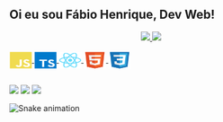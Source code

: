 ## Oi eu sou Fábio Henrique, Dev Web!
<div align="center">
  <a href="https://github.com/fabi0Henro">
  <img height="180em" src="https://github-readme-stats.vercel.app/api?username=fabi0Henro&show_icons=true&theme=dracula&include_all_commits=true&count_private=true"/>
  <img height="180em" src="https://github-readme-stats.vercel.app/api/top-langs/?username=Fabi0Henro&layout=compact&langs_count=7&theme=dracula"/>
</div>
<div style="display: inline_block"><br>
  <img align="center" alt="Fabi0-Js" height="30" width="40" src="https://raw.githubusercontent.com/devicons/devicon/master/icons/javascript/javascript-plain.svg">
  <img align="center" alt="Fabi0-Ts" height="30" width="40" src="https://raw.githubusercontent.com/devicons/devicon/master/icons/typescript/typescript-plain.svg">
  <img align="center" alt="Fabi0-React" height="30" width="40" src="https://raw.githubusercontent.com/devicons/devicon/master/icons/react/react-original.svg">
  <img align="center" alt="Fabi0-HTML" height="30" width="40" src="https://raw.githubusercontent.com/devicons/devicon/master/icons/html5/html5-original.svg">
  <img align="center" alt="Fabi0-CSS" height="30" width="40" src="https://raw.githubusercontent.com/devicons/devicon/master/icons/css3/css3-original.svg">
    
  ##
 
<div> 
  <a href="https://instagram.com/fabi0_" target="_blank"><img src="https://img.shields.io/badge/-Instagram-%23E4405F?style=for-the-badge&logo=instagram&logoColor=white" target="_blank"></a> 	 
  <a href = "mailto:fabio_henro@hotmail.com"><img src="https://img.shields.io/badge/-Gmail-%23333?style=for-the-badge&logo=gmail&logoColor=white" target="_blank"></a>
  <a href="https://www.linkedin.com/in/fabi0henro/" target="_blank"><img src="https://img.shields.io/badge/-LinkedIn-%230077B5?style=for-the-badge&logo=linkedin&logoColor=white" target="_blank"></a> 
 
  ![Snake animation](https://github.com/Fabi0Henro/Fabi0Henro/blob/output/github-contribution-grid-snake.svg)
  
</div>
